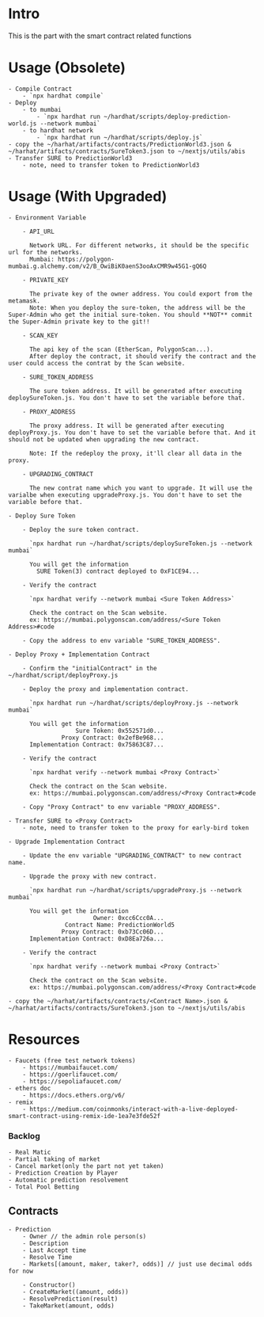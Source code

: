 # Intro
This is the part with the smart contract related functions

# Usage (Obsolete)
    - Compile Contract
        - `npx hardhat compile`
    - Deploy
        - to mumbai
            - `npx hardhat run ~/hardhat/scripts/deploy-prediction-world.js --network mumbai`
        - to hardhat network
            - `npx hardhat run ~/hardhat/scripts/deploy.js`
    - copy the ~/harhat/artifacts/contracts/PredictionWorld3.json & ~/harhat/artifacts/contracts/SureToken3.json to ~/nextjs/utils/abis
    - Transfer SURE to PredictionWorld3
        - note, need to transfer token to PredictionWorld3

# Usage (With Upgraded)

    - Environment Variable

        - API_URL

          Network URL. For different networks, it should be the specific url for the networks.
          Mumbai: https://polygon-mumbai.g.alchemy.com/v2/B_OwiBiK0aenS3ooAxCMR9w45G1-gQ6Q

        - PRIVATE_KEY

          The private key of the owner address. You could export from the metamask.
          Note: When you deploy the sure-token, the address will be the Super-Admin who get the initial sure-token. You should **NOT** commit the Super-Admin private key to the git!!

        - SCAN_KEY

          The api key of the scan (EtherScan, PolygonScan...).
          After deploy the contract, it should verify the contract and the user could access the contrat by the Scan website.

        - SURE_TOKEN_ADDRESS

          The sure token address. It will be generated after executing deploySureToken.js. You don't have to set the variable before that.

        - PROXY_ADDRESS

          The proxy address. It will be generated after executing deployProxy.js. You don't have to set the variable before that. And it should not be updated when upgrading the new contract.

          Note: If the redeploy the proxy, it'll clear all data in the proxy.

        - UPGRADING_CONTRACT

          The new contrat name which you want to upgrade. It will use the varialbe when executing upgradeProxy.js. You don't have to set the variable before that.

    - Deploy Sure Token

        - Deploy the sure token contract.

          `npx hardhat run ~/hardhat/scripts/deploySureToken.js --network mumbai`

          You will get the information
            SURE Token(3) contract deployed to 0xF1CE94...

        - Verify the contract

          `npx hardhat verify --network mumbai <Sure Token Address>`

          Check the contract on the Scan website.
          ex: https://mumbai.polygonscan.com/address/<Sure Token Address>#code

        - Copy the address to env variable "SURE_TOKEN_ADDRESS".

    - Deploy Proxy + Implementation Contract

        - Confirm the "initialContract" in the ~/hardhat/script/deployProxy.js

        - Deploy the proxy and implementation contract.

          `npx hardhat run ~/hardhat/scripts/deployProxy.js --network mumbai`

          You will get the information
                       Sure Token: 0x552571d0...
                   Proxy Contract: 0x2efBe968...
          Implementation Contract: 0x75863C87...

        - Verify the contract

          `npx hardhat verify --network mumbai <Proxy Contract>`

          Check the contract on the Scan website.
          ex: https://mumbai.polygonscan.com/address/<Proxy Contract>#code

        - Copy "Proxy Contract" to env variable "PROXY_ADDRESS".

    - Transfer SURE to <Proxy Contract>
        - note, need to transfer token to the proxy for early-bird token

    - Upgrade Implementation Contract

        - Update the env variable "UPGRADING_CONTRACT" to new contract name.

        - Upgrade the proxy with new contract.

          `npx hardhat run ~/hardhat/scripts/upgradeProxy.js --network mumbai`

          You will get the information
                            Owner: 0xcc6Ccc0A...
                    Contract Name: PredictionWorld5
                   Proxy Contract: 0xb73Cc06D...
          Implementation Contract: 0xD8Ea726a...

        - Verify the contract

          `npx hardhat verify --network mumbai <Proxy Contract>`

          Check the contract on the Scan website.
          ex: https://mumbai.polygonscan.com/address/<Proxy Contract>#code

    - copy the ~/harhat/artifacts/contracts/<Contract Name>.json & ~/harhat/artifacts/contracts/SureToken3.json to ~/nextjs/utils/abis

# Resources
    - Faucets (free test network tokens)
        - https://mumbaifaucet.com/
        - https://goerlifaucet.com/
        - https://sepoliafaucet.com/
    - ethers doc
        - https://docs.ethers.org/v6/
    - remix
        - https://medium.com/coinmonks/interact-with-a-live-deployed-smart-contract-using-remix-ide-1ea7e3fde52f

### Backlog
    - Real Matic
    - Partial taking of market
    - Cancel market(only the part not yet taken)
    - Prediction Creation by Player
    - Automatic prediction resolvement
    - Total Pool Betting

## Contracts
    - Prediction
        - Owner // the admin role person(s)
        - Description
        - Last Accept time
        - Resolve Time
        - Markets[(amount, maker, taker?, odds)] // just use decimal odds for now

        - Constructor()
        - CreateMarket((amount, odds))
        - ResolvePrediction(result)
        - TakeMarket(amount, odds)
